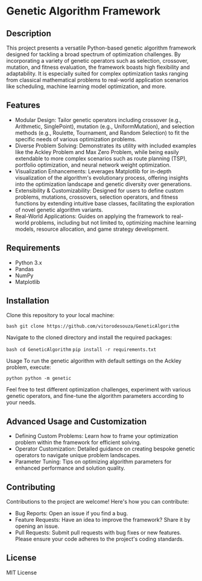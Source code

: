 # Genetic Algorithm Framework
## Description
This project presents a versatile Python-based genetic algorithm framework designed for tackling a broad spectrum of optimization challenges. By incorporating a variety of genetic operators such as selection, crossover, mutation, and fitness evaluation, the framework boasts high flexibility and adaptability. It is especially suited for complex optimization tasks ranging from classical mathematical problems to real-world application scenarios like scheduling, machine learning model optimization, and more.

## Features
- Modular Design: Tailor genetic operators including crossover (e.g., Arithmetic, SinglePoint), mutation (e.g., UniformMutation), and selection methods (e.g., Roulette, Tournament, and Random Selection) to fit the specific needs of various optimization problems.
- Diverse Problem Solving: Demonstrates its utility with included examples like the Ackley Problem and Max Zero Problem, while being easily extendable to more complex scenarios such as route planning (TSP), portfolio optimization, and neural network weight optimization.
- Visualization Enhancements: Leverages Matplotlib for in-depth visualization of the algorithm's evolutionary process, offering insights into the optimization landscape and genetic diversity over generations.
- Extensibility & Customizability: Designed for users to define custom problems, mutations, crossovers, selection operators, and fitness functions by extending intuitive base classes, facilitating the exploration of novel genetic algorithm variants.
- Real-World Applications: Guides on applying the framework to real-world problems, including but not limited to, optimizing machine learning models, resource allocation, and game strategy development.

## Requirements
- Python 3.x
- Pandas
- NumPy
- Matplotlib

## Installation
Clone this repository to your local machine:

``` bash git clone https://github.com/vitorodesouza/GeneticAlgorithm ```

Navigate to the cloned directory and install the required packages:

``` bash cd GeneticAlgorithm ```
``` pip install -r requirements.txt ```

Usage
To run the genetic algorithm with default settings on the Ackley problem, execute:

``` python python -m genetic ```

Feel free to test different optimization challenges, experiment with various genetic operators, and fine-tune the algorithm parameters according to your needs.

## Advanced Usage and Customization
- Defining Custom Problems: Learn how to frame your optimization problem within the framework for efficient solving.
- Operator Customization: Detailed guidance on creating bespoke genetic operators to navigate unique problem landscapes.
- Parameter Tuning: Tips on optimizing algorithm parameters for enhanced performance and solution quality.

## Contributing
Contributions to the project are welcome! Here's how you can contribute:

- Bug Reports: Open an issue if you find a bug.
- Feature Requests: Have an idea to improve the framework? Share it by opening an issue.
- Pull Requests: Submit pull requests with bug fixes or new features. Please ensure your code adheres to the project's coding standards.

## License
MIT License

